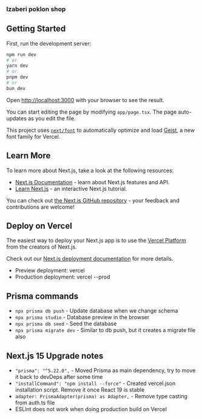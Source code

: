 ### Izaberi poklon shop

## Getting Started

First, run the development server:

```bash
npm run dev
# or
yarn dev
# or
pnpm dev
# or
bun dev
```

Open [http://localhost:3000](http://localhost:3000) with your browser to see the result.

You can start editing the page by modifying `app/page.tsx`. The page auto-updates as you edit the file.

This project uses [`next/font`](https://nextjs.org/docs/app/building-your-application/optimizing/fonts) to automatically optimize and load [Geist](https://vercel.com/font), a new font family for Vercel.

## Learn More

To learn more about Next.js, take a look at the following resources:

- [Next.js Documentation](https://nextjs.org/docs) - learn about Next.js features and API.
- [Learn Next.js](https://nextjs.org/learn) - an interactive Next.js tutorial.

You can check out [the Next.js GitHub repository](https://github.com/vercel/next.js) - your feedback and contributions are welcome!

## Deploy on Vercel

The easiest way to deploy your Next.js app is to use the [Vercel Platform](https://vercel.com/new?utm_medium=default-template&filter=next.js&utm_source=create-next-app&utm_campaign=create-next-app-readme) from the creators of Next.js.

Check out our [Next.js deployment documentation](https://nextjs.org/docs/app/building-your-application/deploying) for more details.

- Preview deployment: vercel
- Production deployment: vercel --prod

## Prisma commands

- `npx prisma db push` - Update database when we change schema
- `npx prisma studio` - Database preview in the browser
- `npx prisma db seed` - Seed the database
- `npx prisma migrate dev` - Similar to db push, but it creates a migrate file also

## Next.js 15 Upgrade notes

- `"prisma": "^5.22.0",` - Moved Prisma as main dependency, try to move it back to devDeps after some time
- `"installCommand": "npm install --force"` - Created vercel.json installation script. Remove it once React 19 is stable
- `adapter: PrismaAdapter(prisma) as Adapter,` - Remove type casting from auth.ts file
- ESLint does not work when doing production build on Vercel
